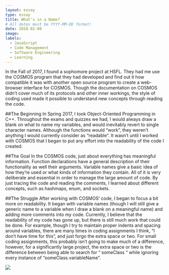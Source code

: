 ```yaml
---
layout: essay
type: essay
title: What's in a Name?
# All dates must be YYYY-MM-DD format!
date: 2018-02-08
image: 
labels:
  - JavaScript
  - Code Management
  - Software Engineering
  - Learning
---
```



In the Fall of 2017, I found a sophomore project at HSFL.  They had me use the COSMOS program that they had developed and find out it how compatible it was with another open source program to create a web-browser interface for COSMOS.  Though the documentation on COSMOS didn’t cover much of its protocols and other inner workings, the style of coding used made it possible to understand new concepts through reading the code. 

##The Beginning
In Spring 2017, I took Object-Oriented Programming in C++.  Throughout the exams and quizzes we had, I would always draw a blank on what to name my variables, and would inevitably revert to single character names.  Although the functions would “work”, they weren’t anything I would currently consider as “readable”.  It wasn’t until I worked with COSMOS that I began to put any effort into the readability of the code I created.  

##The Goal
In the COSMOS code, just about everything has meaningful information.  Function declarations have a general description of their functionality as well their arguments.  Variable names give a basic idea of how they’re used or what kinds of information they contain.  All of it is very deliberate and essential in order to manage the large amount of code.  By just tracing the code and reading the comments, I learned about different concepts, such as hashmaps, enum, and sockets. 

##The Struggle
After working with COSMOS’ code, I began to focus a bit more on readability.  It began with variable names (though I will still give a generic name to a variable when I draw a blank on a meaningful name) and adding more comments into my code.  Currently, I believe that the readability of my code has gone up, but there is still much work that could be done. For example, though I try to maintain proper indents and spacing around variables, there are many times in coding assignments I think, “I don’t have time for this”, and just forgo the extra space or two.  For small coding assignments, this probably isn’t going to make much of a difference, however, for a significantly large project, the extra space or two is the difference between being able to search for “ someClass “ while ignoring every instance of “someClass.variableName”.

<img class="ui image" src="{{ site.baseurl }}/images/exploits-of-a-mom.png">
